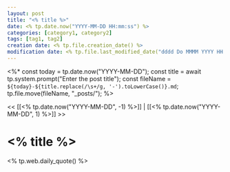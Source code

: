 ```yaml
---
layout: post
title: "<% title %>"
date: <% tp.date.now("YYYY-MM-DD HH:mm:ss") %>
categories: [category1, category2]
tags: [tag1, tag2]
creation date: <% tp.file.creation_date() %>
modification date: <% tp.file.last_modified_date("dddd Do MMMM YYYY HH:mm:ss") %>
---
```


<%*
const today = tp.date.now("YYYY-MM-DD");
const title = await tp.system.prompt("Enter the post title");
const fileName = `${today}-${title.replace(/\s+/g, '-').toLowerCase()}.md`;
tp.file.move(fileName, "_posts/");
%>


<< [[<% tp.date.now("YYYY-MM-DD", -1) %>]] | [[<% tp.date.now("YYYY-MM-DD", 1) %>]] >>

# <% title %>

<% tp.web.daily_quote() %>
